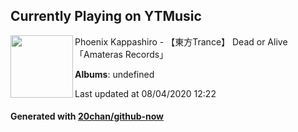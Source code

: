 ## Currently Playing on YTMusic

[<img align="left" width="100" src="https://i.ytimg.com/vi/YD99D5jrLF8/sddefault.jpg?sqp=-oaymwEWCJADEOEBIAQqCghqEJQEGHgg6AJIWg&rs">](https://music.youtube.com/channel/UCmGMR_bG6xx9AAiPbxTr_RQ)

Phoenix Kappashiro - 【東方Trance】 Dead or Alive 「Amateras Records」

**Albums**: undefined

Last updated at 08/04/2020 12:22

#### Generated with [20chan/github-now](https://github.com/20chan/github-now)


<!--
**20chan/20chan** is a ✨ _special_ ✨ repository because its `README.md` (this file) appears on your GitHub profile.

Here are some ideas to get you started:

- 🔭 I’m currently working on ...
- 🌱 I’m currently learning ...
- 👯 I’m looking to collaborate on ...
- 🤔 I’m looking for help with ...
- 💬 Ask me about ...
- 📫 How to reach me: ...
- 😄 Pronouns: ...
- ⚡ Fun fact: ...
-->
